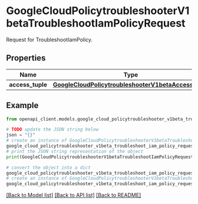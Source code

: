 # GoogleCloudPolicytroubleshooterV1betaTroubleshootIamPolicyRequest

Request for TroubleshootIamPolicy.

## Properties

Name | Type | Description | Notes
------------ | ------------- | ------------- | -------------
**access_tuple** | [**GoogleCloudPolicytroubleshooterV1betaAccessTuple**](GoogleCloudPolicytroubleshooterV1betaAccessTuple.md) |  | [optional] 

## Example

```python
from openapi_client.models.google_cloud_policytroubleshooter_v1beta_troubleshoot_iam_policy_request import GoogleCloudPolicytroubleshooterV1betaTroubleshootIamPolicyRequest

# TODO update the JSON string below
json = "{}"
# create an instance of GoogleCloudPolicytroubleshooterV1betaTroubleshootIamPolicyRequest from a JSON string
google_cloud_policytroubleshooter_v1beta_troubleshoot_iam_policy_request_instance = GoogleCloudPolicytroubleshooterV1betaTroubleshootIamPolicyRequest.from_json(json)
# print the JSON string representation of the object
print(GoogleCloudPolicytroubleshooterV1betaTroubleshootIamPolicyRequest.to_json())

# convert the object into a dict
google_cloud_policytroubleshooter_v1beta_troubleshoot_iam_policy_request_dict = google_cloud_policytroubleshooter_v1beta_troubleshoot_iam_policy_request_instance.to_dict()
# create an instance of GoogleCloudPolicytroubleshooterV1betaTroubleshootIamPolicyRequest from a dict
google_cloud_policytroubleshooter_v1beta_troubleshoot_iam_policy_request_from_dict = GoogleCloudPolicytroubleshooterV1betaTroubleshootIamPolicyRequest.from_dict(google_cloud_policytroubleshooter_v1beta_troubleshoot_iam_policy_request_dict)
```
[[Back to Model list]](../README.md#documentation-for-models) [[Back to API list]](../README.md#documentation-for-api-endpoints) [[Back to README]](../README.md)



